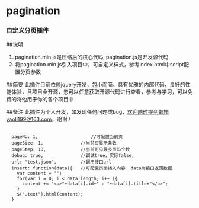 # pagination
### 自定义分页插件

##说明
1. pagination.min.js是压缩后的核心代码, pagination.js是开发源代码
2. 将pagination.min.js引入项目中，可自定义样式，参考index.html中script配置分页参数

##简要
此插件目前依赖jquery开发，包小而简。具有优雅的内部代码，良好的性能体验，且项目全开源，您可以任意获取开源代码进行查看，参考与学习，可以免费的将他用于你的各个项目中

##备注
此插件为个人开发，如发现任何问题或bug，欢迎随时提到邮箱yaoli199@163.com，谢谢！

<pre><code> 
  pageNo: 1,		            //可配置当前页 
  pageSize: 1,	            //当前页显示条数 
  pageStep: 10,             //当前可见最多页码个数 
  debug: true,	            //调试true，实际false, 
  url: "test.json",         //调用接口url
  insert: function(data){   //可配置页面插入内容  data为接口返回数据  
    var content = "";
    for(var i = 0; i < data.length; i++ ){
      content += "&lt;p>"+data[i].id+" : "+data[i].title+"&lt;/p>";
    }
    $(".text").html(content);
  }
</code></pre>
